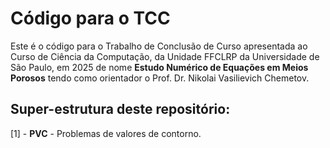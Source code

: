 # Código para o TCC

Este é o código para o Trabalho de Conclusão de Curso apresentada ao Curso de Ciência da Computação, da Unidade FFCLRP da Universidade de São Paulo, em 2025 de nome **Estudo Numérico de Equações em Meios Porosos** tendo como orientador o Prof. Dr. Nikolai Vasilievich Chemetov.

## Super-estrutura deste repositório:

[1] - **PVC** - Problemas de valores de contorno.